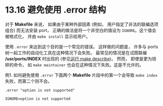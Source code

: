# 13.16 避免使用 .error 结构

对于 **Makefile** 来说， 如果由于某种外部因素 (例如， 用户指定了非法的联编选项组合) 而无法安装 port， 正确的做法是将一个非空白的值设为 ``IGNORE``。这个值会被格式化， 并由 ``make install`` 显示给用户。

使用 ``.error`` 来达到这个目的是一个常见的错误。
这样做的问题是， 许多与 ports 树一起工作的自动化工具在这种情况下会失败。
最常见的情况是在试图联编 **/usr/ports/INDEX** 时出现的 (参见[运行 make describe](https://docs.freebsd.org/en/books/porters-handbook/testing/index.html#make-describe))。
然而， 即使是更为琐碎的命令， 如 ``make maintainer`` 也会在这种情况下失败。这是不允许的。

例1. 如何避免使用 ``.error``
下面两个 **Makefile** 片段中的第一个会导致 ``make index`` 失败，而第二个则不会。

~~~
.error "option is not supported"
~~~

~~~
IGNORE=option is not supported
~~~
